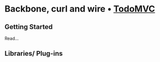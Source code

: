 # Backbone, curl and wire • [TodoMVC](http://todomvc.com)


## Getting Started

Read...


## Libraries/ Plug-ins


